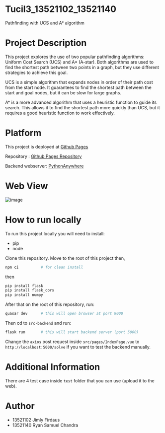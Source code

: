# Tucil3_13521102_13521140

Pathfinding with UCS and A* algorithm

# Project Description
This project explores the use of two popular pathfinding algorithms: Uniform Cost Search (UCS) and A* (A-star). Both algorithms are used to find the shortest path between two points in a graph, but they use different strategies to achieve this goal.

UCS is a simple algorithm that expands nodes in order of their path cost from the start node. It guarantees to find the shortest path between the start and goal nodes, but it can be slow for large graphs.

A* is a more advanced algorithm that uses a heuristic function to guide its search. This allows it to find the shortest path more quickly than UCS, but it requires a good heuristic function to work effectively.

# Platform
This project is deployed at [Github Pages](https://jimly-firdaus.github.io/#/)

Repository : [Github Pages Repository](https://github.com/Jimly-Firdaus/Jimly-Firdaus.github.io)

Backend webserver: [PythonAnywhere](http://jimlyfirdaus.pythonanywhere.com/)

# Web View
![image](https://user-images.githubusercontent.com/101716223/230827648-0da24695-2fc2-4c74-9973-76aed1aef6ab.png)


# How to run locally
To run this project locally you will need to install:
* pip
* node

Clone this repository. Move to the root of this project then,
```bash
npm ci          # for clean install
```
then
```bash
pip install flask
pip install flask_cors
pip install numpy
```
After that on the root of this repository, run:
```bash
quasar dev      # this will open browser at port 9000
```
Then cd to `src-backend` and run:
```bash
flask run       # this will start backend server (port 5000)
```
Change the `axios` post request inside `src/pages/IndexPage.vue` to `http://localhost:5000/solve` if you want to test the backend manually.

# Additional Information
There are 4 test case inside `test` folder that you can use (upload it to the web).

# Author
* 13521102 Jimly Firdaus
* 13521140 Ryan Samuel Chandra
